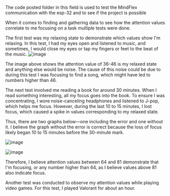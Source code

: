 The code posted folder in this field is used to test the MindFlex communication with the esp-32 and to see if the project is possible 

When it comes to finding and gathering data to see how the attention values correlate to me focusing on a task multiple tests were done.

The first test was my relaxing state to demonstrate which values show I'm relaxing. In this test, I had my eyes open and listened to music, and sometimes, I would close my eyes or tap my fingers or feet to the beat of the music.
![image](https://github.com/user-attachments/assets/59ef3275-3dc0-49d6-9bad-5ee71de78153)

The image above shows the attention value of 36-46 is my relaxed state and anything else would be noise. The cause of this noise could be due to during this test I was focusing to find a song, which might have led to numbers higher than 46. 

The next test involved me reading a book for around 30 minutes. When I read something interesting, all my focus goes into the book. To ensure I was concentrating, I wore noise-canceling headphones and listened to J-pop, which helps me focus. However, during the last 10 to 15 minutes, I lost focus, which caused a spike in values corresponding to my relaxed state.

Thus, there are two graphs below—one including the error and one without it. I believe the graph without the error is correct because the loss of focus likely began 10 to 15 minutes before the 30-minute mark.

![image](https://github.com/user-attachments/assets/fa805f3d-6b5f-4287-ad07-e90088f09ba8)

![image](https://github.com/user-attachments/assets/a56779d8-56e6-4906-a4c3-d7e2d7593844)

Therefore, I believe attention values between 64 and 81 demonstrate that I'm focusing, or any number higher than 64, as I believe values above 81 also indicate focus.

Another test was conducted to observe my attention values while playing video games. For this test, I played Valorant for about an hour.
